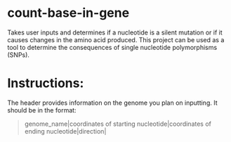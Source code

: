 # count-base-in-gene
Takes user inputs and determines if a nucleotide is a silent mutation or if it causes changes in the amino acid produced. 
This project can be used as a tool to determine the consequences of single nucleotide polymorphisms (SNPs).

# Instructions:
The header provides information on the genome you plan on inputting. It should be in the format:
  >genome_name|coordinates of starting nucleotide|coordinates of ending nucleotide|direction|
 
